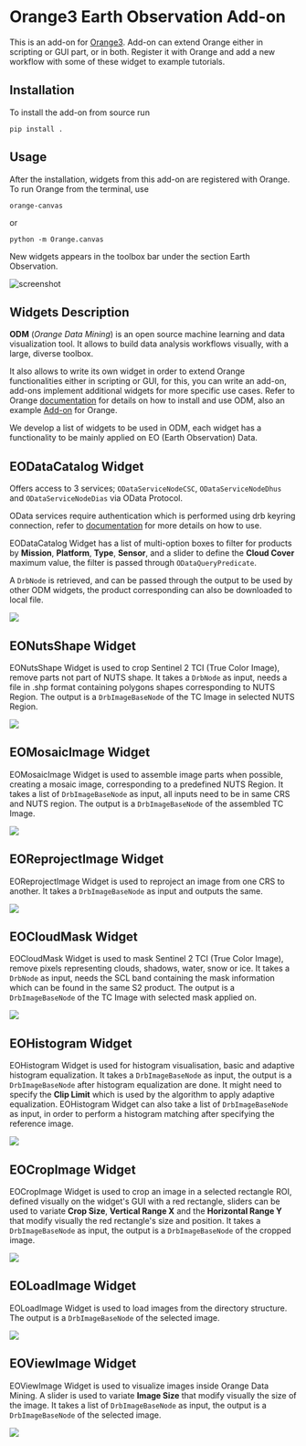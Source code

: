 Orange3 Earth Observation Add-on
======================

This is an add-on for [Orange3](https://orangedatamining.com/). Add-on can extend Orange either 
in scripting or GUI part, or in both. Register it with Orange and add a new workflow with some 
of these widget to example tutorials.

Installation
------------

To install the add-on from source run

    pip install .

Usage
-----

After the installation, widgets from this add-on are registered with Orange. To run Orange from the terminal,
use

    orange-canvas

or

    python -m Orange.canvas

New widgets appears in the toolbox bar under the section Earth Observation.

![screenshot](screenshots/category_EO.png)

Widgets Description
-----

**ODM** (_Orange Data Mining_) is an open source machine learning and data visualization tool.
It allows to build data analysis workflows visually, with a large, diverse toolbox.

It also allows to write its own widget in order to extend Orange functionalities either in scripting or GUI, 
for this, you can write an add-on, add-ons implement additional widgets for more specific use cases. 
Refer to Orange [documentation](https://github.com/biolab/orange3/blob/stable/README.md) for details on how 
to install and use ODM, also an example [Add-on](https://github.com/biolab/orange3-example-addon) for Orange. 


We develop a list of widgets to be used in ODM, each widget has a functionality to be mainly applied on 
EO (Earth Observation) Data.

## EODataCatalog Widget

Offers access to 3 services; `ODataServiceNodeCSC`, `ODataServiceNodeDhus` and `ODataServiceNodeDias` via OData Protocol.

OData services require authentication which is performed using drb keyring connection, refer to 
[documentation](https://gitlab.com/drb-python/impl/odata) for more details on how to use.


EODataCatalog Widget has a list of multi-option boxes to filter for products by **Mission**, **Platform**, **Type**, 
**Sensor**, and a slider to define the **Cloud Cover** maximum value, the filter is passed through `ODataQueryPredicate`. 

A `DrbNode` is retrieved, and can be passed through the output to be used by other ODM widgets, the product corresponding 
can also be downloaded to local file.


![](screenshots/Catalog.png)

## EONutsShape Widget

EONutsShape Widget is used to crop Sentinel 2 TCI (True Color Image), remove parts not part of NUTS shape. 
It takes a `DrbNode` as input, needs a file in .shp format containing polygons shapes corresponding to NUTS Region. 
The output is a `DrbImageBaseNode` of the TC Image in selected NUTS Region. 


![](screenshots/Nuts.png)

## EOMosaicImage Widget

EOMosaicImage Widget is used to assemble image parts when possible, creating a mosaic image, corresponding to a predefined NUTS Region. 
It takes a list of `DrbImageBaseNode` as input, all inputs need to be in same CRS and NUTS region. 
The output is a `DrbImageBaseNode` of the assembled TC Image. 

![](screenshots/Mosaic.png)

## EOReprojectImage Widget

EOReprojectImage Widget is used to reproject an image from one CRS to another. 
It takes a `DrbImageBaseNode` as input and outputs the same.

![](screenshots/Projection.png)

## EOCloudMask Widget

EOCloudMask Widget is used to mask Sentinel 2 TCI (True Color Image), remove pixels representing clouds, 
shadows, water, snow or ice.
It takes a `DrbNode` as input, needs the SCL band containing the mask information which can be found 
in the same S2 product. The output is a `DrbImageBaseNode` of the TC Image with selected mask applied on.  

![](screenshots/Cloud.png)

## EOHistogram Widget

EOHistogram Widget is used for histogram visualisation, basic and adaptive histogram equalization.
It takes a `DrbImageBaseNode` as input, the output is a `DrbImageBaseNode` after histogram equalization are done. 
It might need to specify the **Clip Limit** which is used by the algorithm to apply adaptive equalization.
EOHistogram Widget can also take a list of `DrbImageBaseNode` as input, in order to perform a histogram matching 
after specifying the reference image. 

![](screenshots/Histogram.png)

## EOCropImage Widget

EOCropImage Widget is used to crop an image in a selected rectangle ROI, defined visually on the widget's GUI
with a red rectangle, sliders can be used to variate **Crop Size**, **Vertical Range X** and the
**Horizontal Range Y** that modify visually the red rectangle's size and position.
It takes a `DrbImageBaseNode` as input, the output is a `DrbImageBaseNode` of the cropped image. 

![](screenshots/Crop.png)

## EOLoadImage Widget

EOLoadImage Widget is used to load images from the directory structure.
The output is a `DrbImageBaseNode` of the selected image. 

![](screenshots/Load.png)

## EOViewImage Widget

EOViewImage Widget is used to visualize images inside Orange Data Mining.
A slider is used to variate **Image Size** that modify visually the size of the image.
It takes a list of `DrbImageBaseNode` as input, the output is a `DrbImageBaseNode` of the selected image. 

![](screenshots/View.png)
